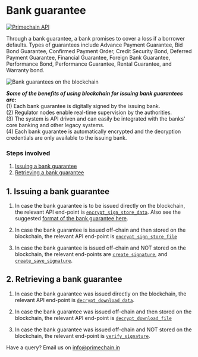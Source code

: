 # Bank guarantee

[![Primechain API](https://img.shields.io/badge/Built%20by-Primechain-blue.svg)](http://www.primechaintech.com/)

Through a bank guarantee, a bank promises to cover a loss if a borrower defaults. Types of guarantees include Advance Payment Guarantee, Bid Bond Guarantee, Confirmed Payment Order, Credit Security Bond, Deferred Payment Guarantee, Financial Guarantee, Foreign Bank Guarantee, Performance Bond, Performance Guarantee, Rental Guarantee, and Warranty bond.

![Bank guarantees on the blockchain](http://www.primechaintech.com/img/api_documentation/guarantee.jpg)

***Some of the benefits of using blockchain for issuing bank guarantees are:***    
(1) Each bank guarantee is digitally signed by the issuing bank.   
(2) Regulator nodes enable real-time supervision by the authorities.   
(3) The system is API driven and can easily be integrated with the banks' core banking and other legacy systems.   
(4) Each bank guarantee is automatically encrypted and the decryption credentials are only available to the issuing bank.   

### Steps involved

1. [Issuing a bank guarantee](#1-issuing-a-bank-guarantee)   
2. [Retrieving a bank guarantee](#2-retrieving-a-bank-guarantee)

## 1. Issuing a bank guarantee

1. In case the bank guarantee is to be issued directly on the blockchain, the relevant API end-point is [`encrypt_sign_store_data`](https://github.com/Primechain/primechain-api-docs/blob/master/docs/Encrypted%20data%20storage.MD#2-sign-encrypt-and-store-data-in-the-blockchain). Also see the suggested [format of the bank guarantee here](https://github.com/Primechain/primechain-api-docs/blob/master/docs/usecases/trade_documents.md#4-bank-guarantee). 

2. In case the bank guarantee is issued off-chain and then stored on the blockchain, the relevant API end-point is [`encrypt_sign_store_file`](https://github.com/Primechain/primechain-api-docs/blob/master/docs/Encrypted%20data%20storage.MD#4-sign-encrypt-and-store-a-file-in-the-blockchain) 

3. In case the bank guarantee is issued off-chain and NOT stored on the blockchain, the relevant end-points are [`create_signature`](https://github.com/Primechain/primechain-api-docs/blob/master/docs/Digital%20signatures.MD#1-signing-data), and [`create_save_signature`](https://github.com/Primechain/primechain-api-docs/blob/master/docs/Digital%20signatures.MD#3-sign-and-store-signature-in-great).

## 2. Retrieving a bank guarantee

1. In case the bank guarantee was issued directly on the blockchain, the relevant API end-point is [`decrypt_download_data`](https://github.com/Primechain/primechain-api-docs/blob/master/docs/Encrypted%20data%20storage.MD#3-decrypt-verify-and-retrieve-data-from-the-blockchain). 

2. In case the bank guarantee was issued off-chain and then stored on the blockchain, the relevant API end-point is [`decrypt_download_file`](https://github.com/Primechain/primechain-api-docs/blob/master/docs/Encrypted%20data%20storage.MD#5-decrypt-verify-and-retrieve-a-file-from-the-blockchain)   

3. In case the bank guarantee was issued off-chain and NOT stored on the blockchain, the relevant end-point is [`verify_signature`](https://github.com/Primechain/primechain-api-docs/blob/master/docs/Digital%20signatures.MD#2-verifying-a-digital-signature).

Have a query? Email us on info@primechain.in
